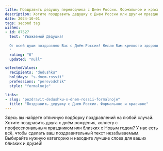 ```yaml
---
title: Поздравить дедушку переводчика с Днем России. Формальное и красивое
description: Хотите поздравить дедушку с Днем России или другим праздником? Наш ИИ создаст незабываемое поздравление, а вы обязательно выделитесь среди других.  
date: 2024-10-01
tags: second tag
wishes:
- id: 87527
  text: "Уважаемый Дедушка!
  
  От всей души поздравляю Вас с Днём России! Желаю Вам крепкого здоровья, благополучия и мирного неба над головой.  Пусть Ваш профессиональный опыт переводчика, столь важный для взаимопонимания народов,  служит примером для всех нас. С праздником!
  "
  rating: "0"
  updated: "null"

selectedValues:
  recipients: "dedushku"
  holidays: "s-dnem-rossii"
  professions: "perevodchik"
  style: "formalnoje"

links:
- slug: "pozdravit-dedushku-s-dnem-rossii-formalnoje"
  title: "Поздравить дедушку с Днем России. Формальное и красивое"
---
```


Здесь вы найдете отличную подборку поздравлений на любой случай.
Хотите поздравить друга с днём рождения, коллегу с профессиональным праздником или близких с Новым годом? У нас есть всё, чтобы сделать ваш поздравительный текст незабываемым. Выбирайте нужную категорию и находите лучшие слова для ваших близких и друзей!
